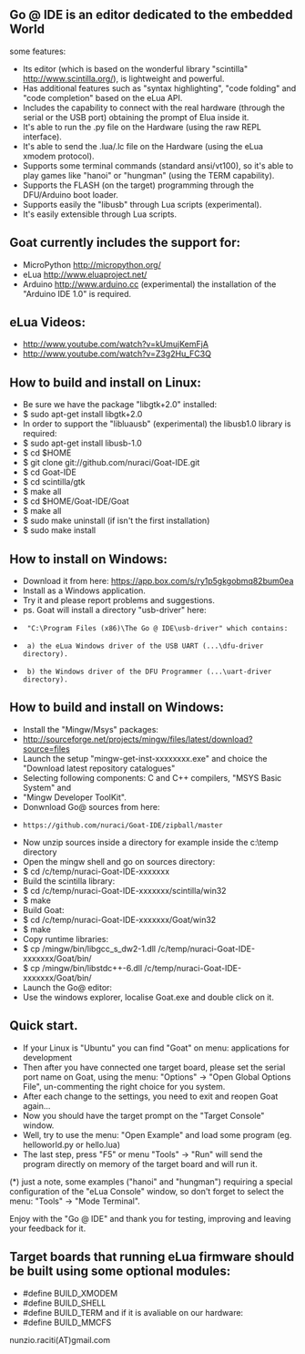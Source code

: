 ## Go @ IDE is an editor dedicated to the embedded World

some features:

* Its editor (which is based on the wonderful library "scintilla" http://www.scintilla.org/), is lightweight and powerful.
* Has additional features such as "syntax highlighting", "code folding" and "code completion" based on the eLua API.
* Includes the capability to connect with the real hardware (through the serial or the USB port) obtaining the prompt of Elua inside it.
* It's able to run the .py file on the Hardware (using the raw REPL interface).
* It's able to send the .lua/.lc file on the Hardware (using the eLua xmodem protocol).
* Supports some terminal commands (standard ansi/vt100), so it's able to play games like "hanoi" or "hungman" (using the TERM capability).
* Supports the FLASH (on the target) programming through the DFU/Arduino boot loader.
* Supports easily the "libusb" through Lua scripts (experimental).
* It's easily extensible through Lua scripts.

## Goat currently includes the support for:
* MicroPython http://micropython.org/
* eLua        http://www.eluaproject.net/
* Arduino     http://www.arduino.cc (experimental) the installation of the "Arduino IDE 1.0" is required.


## eLua Videos:
* http://www.youtube.com/watch?v=kUmujKemFjA
* http://www.youtube.com/watch?v=Z3g2Hu_FC3Q

## How to build and install on Linux:

* Be sure we have the package "libgtk+2.0" installed: 
* $ sudo apt-get install libgtk+2.0
* In order to support the "libluausb" (experimental) the libusb1.0 library is required:
* $ sudo apt-get install libusb-1.0
* $ cd $HOME
* $ git clone git://github.com/nuraci/Goat-IDE.git
* $ cd Goat-IDE
* $ cd scintilla/gtk
* $ make all
* $ cd $HOME/Goat-IDE/Goat
* $ make all
* $ sudo make uninstall (if isn't the first installation)
* $ sudo make install

## How to install on Windows:

* Download it from here: https://app.box.com/s/ry1p5gkgobmq82bum0ea
* Install as a Windows application.
* Try it and please report problems and suggestions.
* ps.  Goat will install a directory "usb-driver" here:
*      "C:\Program Files (x86)\The Go @ IDE\usb-driver" which contains:
*      a) the eLua Windows driver of the USB UART (...\dfu-driver directory).
*      b) the Windows driver of the DFU Programmer (...\uart-driver directory).

## How to build and install on Windows:

* Install the "Mingw/Msys" packages:
*    http://sourceforge.net/projects/mingw/files/latest/download?source=files
* Launch the setup "mingw-get-inst-xxxxxxxx.exe" and choice the "Download
  latest repository catalogues"
* Selecting following components: C and C++ compilers, "MSYS Basic System" and 
*    "Mingw Developer ToolKit".
* Donwnload Go@ sources from here: 
*     https://github.com/nuraci/Goat-IDE/zipball/master
* Now unzip sources inside a directory for example inside the c:\temp directory
* Open the mingw shell and go on sources directory:
* $ cd /c/temp/nuraci-Goat-IDE-xxxxxxx
* Build the scintilla library:
* $ cd /c/temp/nuraci-Goat-IDE-xxxxxxx/scintilla/win32
* $ make
* Build Goat:
* $ cd /c/temp/nuraci-Goat-IDE-xxxxxxx/Goat/win32
* $ make
* Copy runtime libraries:
* $ cp /mingw/bin/libgcc_s_dw2-1.dll /c/temp/nuraci-Goat-IDE-xxxxxxx/Goat/bin/
* $ cp /mingw/bin/libstdc++-6.dll /c/temp/nuraci-Goat-IDE-xxxxxxx/Goat/bin/
* Launch the Go@ editor:
* Use the windows explorer, localise Goat.exe and double click on it.

## Quick start.
* If your Linux is "Ubuntu" you can find "Goat" on menu: applications for development
* Then after you have connected one target board, please set the serial port name on Goat, using the menu: "Options" -> "Open Global Options File", un-commenting the right choice for you system. 
* After each change to the settings, you need to exit and reopen Goat again...
* Now you should have the target prompt on the "Target Console" window.
* Well, try to use the menu: "Open Example" and load some program (eg. helloworld.py or hello.lua)
* The last step, press "F5" or menu "Tools" -> "Run" will send the program directly on memory of the target board and will run it.

(*) just a note, some examples ("hanoi" and "hungman") requiring a special configuration of the "eLua Console" window, so don't forget to select the menu: "Tools" -> "Mode Terminal".

Enjoy with the "Go @ IDE" and thank you for testing, improving and leaving your feedback for it.

## Target boards that running eLua firmware should be built using some optional modules:

* #define BUILD_XMODEM
* #define BUILD_SHELL
* #define BUILD_TERM
and if it is avaliable on our hardware:
* #define BUILD_MMCFS

nunzio.raciti(AT)gmail.com 

